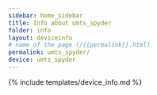 ```yaml
---
sidebar: home_sidebar
title: Info about umts_spyder
folder: info
layout: deviceinfo
# name of the page (/{{permalink}}.html)
permalink: umts_spyder/
device: umts_spyder
---
```

{% include templates/device_info.md %}
